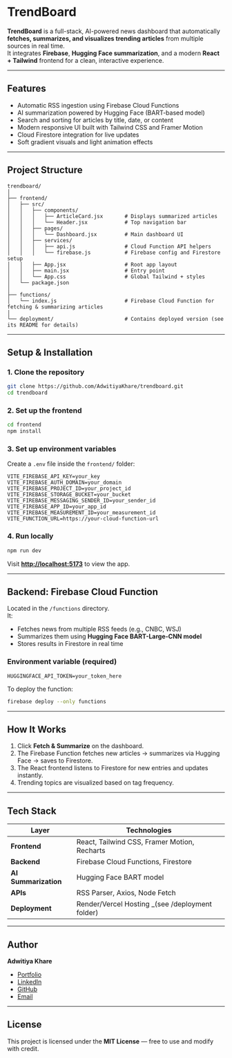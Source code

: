 # TrendBoard

**TrendBoard** is a full-stack, AI-powered news dashboard that automatically **fetches, summarizes, and visualizes trending articles** from multiple sources in real time.  
It integrates **Firebase**, **Hugging Face summarization**, and a modern **React + Tailwind** frontend for a clean, interactive experience.

---

## Features

- Automatic RSS ingestion using Firebase Cloud Functions
- AI summarization powered by Hugging Face (BART-based model)
- Search and sorting for articles by title, date, or content
- Modern responsive UI built with Tailwind CSS and Framer Motion
- Cloud Firestore integration for live updates
- Soft gradient visuals and light animation effects

---

## Project Structure

```
trendboard/
│
├── frontend/
│   ├── src/
│   │   ├── components/
│   │   │   ├── ArticleCard.jsx       # Displays summarized articles
│   │   │   └── Header.jsx            # Top navigation bar
│   │   ├── pages/
│   │   │   └── Dashboard.jsx         # Main dashboard UI
│   │   ├── services/
│   │   │   ├── api.js                # Cloud Function API helpers
│   │   │   └── firebase.js           # Firebase config and Firestore setup
│   │   ├── App.jsx                   # Root app layout
│   │   ├── main.jsx                  # Entry point
│   │   └── App.css                   # Global Tailwind + styles
│   └── package.json
│
├── functions/
│   └── index.js                      # Firebase Cloud Function for fetching & summarizing articles
│
└── deployment/                       # Contains deployed version (see its README for details)
```

---

##  Setup & Installation

### 1. Clone the repository

```bash
git clone https://github.com/AdwitiyaKhare/trendboard.git
cd trendboard
```

### 2. Set up the frontend

```bash
cd frontend
npm install
```

### 3. Set up environment variables

Create a `.env` file inside the `frontend/` folder:

```env
VITE_FIREBASE_API_KEY=your_key
VITE_FIREBASE_AUTH_DOMAIN=your_domain
VITE_FIREBASE_PROJECT_ID=your_project_id
VITE_FIREBASE_STORAGE_BUCKET=your_bucket
VITE_FIREBASE_MESSAGING_SENDER_ID=your_sender_id
VITE_FIREBASE_APP_ID=your_app_id
VITE_FIREBASE_MEASUREMENT_ID=your_measurement_id
VITE_FUNCTION_URL=https://your-cloud-function-url
```

### 4. Run locally

```bash
npm run dev
```

Visit **[http://localhost:5173](http://localhost:5173)** to view the app.

---

## Backend: Firebase Cloud Function

Located in the `/functions` directory.  
It:

- Fetches news from multiple RSS feeds (e.g., CNBC, WSJ)
- Summarizes them using **Hugging Face BART-Large-CNN model**
- Stores results in Firestore in real time

### Environment variable (required)

```
HUGGINGFACE_API_TOKEN=your_token_here
```

To deploy the function:

```bash
firebase deploy --only functions
```

---

## How It Works

1. Click **Fetch & Summarize** on the dashboard.
2. The Firebase Function fetches new articles → summarizes via Hugging Face → saves to Firestore.
3. The React frontend listens to Firestore for new entries and updates instantly.
4. Trending topics are visualized based on tag frequency.

---

## Tech Stack

| Layer                | Technologies                                                 |
| -------------------- | ------------------------------------------------------------ |
| **Frontend**         | React, Tailwind CSS, Framer Motion, Recharts                 |
| **Backend**          | Firebase Cloud Functions, Firestore                          |
| **AI Summarization** | Hugging Face BART model                                      |
| **APIs**             | RSS Parser, Axios, Node Fetch                                |
| **Deployment**       | Render/Vercel Hosting _(see /deployment folder)              |

---

## Author

**Adwitiya Khare**

- [Portfolio](https://adwitiyakhare.vercel.app)
- [LinkedIn](https://linkedin.com/in/adwitiyakhare)
- [GitHub](https://github.com/AdwitiyaKhare)
- [Email](mailto:adwitiyakhare222004@gmail.com)

---

## License

This project is licensed under the **MIT License** — free to use and modify with credit.
